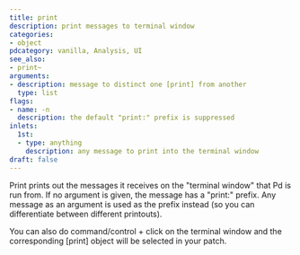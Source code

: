```yaml
---
title: print
description: print messages to terminal window
categories:
- object
pdcategory: vanilla, Analysis, UI
see_also:
- print~
arguments:
- description: message to distinct one [print] from another
  type: list
flags:
- name: -n
  description: the default "print:" prefix is suppressed
inlets:
  1st:
  - type: anything
    description: any message to print into the terminal window
draft: false
---
```

Print prints out the messages it receives on the "terminal window" that Pd is run from. If no argument is given,  the message has a "print:" prefix. Any message as an argument is used as the prefix instead (so you can differentiate between different printouts).

You can also do command/control + click on the terminal window and the corresponding [print] object will be selected in your patch.

